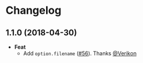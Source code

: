 # Changelog

## 1.1.0 (2018-04-30)
- **Feat**
  - Add `option.filename` ([#56](https://github.com/esdoc/esdoc-plugins/pull/56)). Thanks [@Verikon](https://github.com/Verikon)

